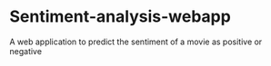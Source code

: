 # Sentiment-analysis-webapp
A web application to predict the sentiment of a movie as positive or negative
